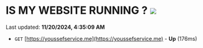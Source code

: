 # IS MY WEBSITE RUNNING ? [![](https://img.shields.io/static/v1?label=Sponsor&message=%E2%9D%A4&logo=GitHub&color=%23fe8e86)](https://github.com/sponsors/Youssef-Lehmam)

Last updated: **11/20/2024, 4:35:09 AM**

- `GET` [https://youssefservice.me](https://youssefservice.me) - **Up** (176ms)

